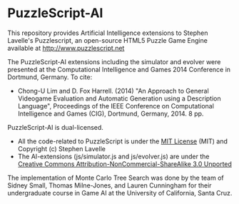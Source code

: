PuzzleScript-AI
============

This repository provides Artificial Intelligence extensions to Stephen Lavelle's Puzzlescript, an open-source HTML5 Puzzle Game Engine available at http://www.puzzlescript.net

The PuzzleScript-AI extensions including the simulator and evolver were presented at the Computational Intelligence and Games 2014 Conference in Dortmund, Germany. To cite:

- Chong-U Lim and D. Fox Harrell. (2014) "An Approach to General Videogame Evaluation and Automatic Generation using a Description Language", Proceedings of the IEEE Conference on Computational Intelligence and Games (CIG), Dortmund, Germany, 2014. 8 pp.

PuzzleScript-AI is dual-licensed. 

 - All the code-related to PuzzleScript is under the [MIT License](http://opensource.org/licenses/MIT) (MIT) and Copyright (c) Stephen Lavelle
 - The AI-extensions (js/simulator.js and js/evolver.js) are under the [Creative Commons  Attribution-NonCommercial-ShareAlike 3.0 Unported](http://creativecommons.org/licenses/by-nc-sa/3.0/)

The implementation of Monte Carlo Tree Search was done by the team of Sidney Small, Thomas Milne-Jones, and Lauren Cunningham
for their undergraduate course in Game AI at the University of California, Santa Cruz.
